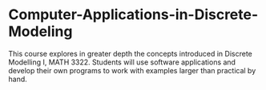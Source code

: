 # Computer-Applications-in-Discrete-Modeling
This course explores in greater depth the concepts introduced in Discrete Modelling I, MATH 3322. Students will use software applications and develop their own programs to work with examples larger than practical by hand.
